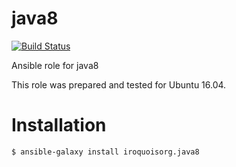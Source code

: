 # java8

[![Build Status](https://travis-ci.com/iroquoisorg/ansible-role-java8.svg?branch=master)](https://travis-ci.com/iroquoisorg/ansible-role-memcached)

Ansible role for java8

This role was prepared and tested for Ubuntu 16.04.

# Installation

`$ ansible-galaxy install iroquoisorg.java8`
